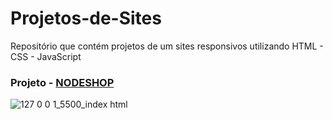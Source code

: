 # Projetos-de-Sites
Repositório que contém projetos de um sites responsivos utilizando HTML - CSS - JavaScript
<br>

### Projeto - <a href="https://github.com/MaxHenriique/Projetos-de-Sites/tree/main/Nodeshop%20-%20Aplicando%20HTML%20-%20CSS%20na%20pr%C3%A1tica">NODESHOP</a>
![127 0 0 1_5500_index html](https://user-images.githubusercontent.com/101279529/164342648-b9b29c31-cc77-454e-82a7-f338f546348f.png)
